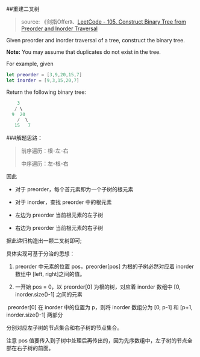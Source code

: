 ##重建二叉树

> source: 《剑指Offer》、[LeetCode - 105. Construct Binary Tree from Preorder and Inorder Traversal](https://leetcode.com/problems/construct-binary-tree-from-preorder-and-inorder-traversal/description/) 

Given preorder and inorder traversal of a tree, construct the binary tree.

**Note:**
You may assume that duplicates do not exist in the tree.

For example, given

```swift
let preorder = [3,9,20,15,7]
let inorder = [9,3,15,20,7]
```

Return the following binary tree:

```swift
    3
   / \
  9  20
    /  \
   15   7
```

###解题思路：

> 前序遍历：根-左-右
>
> 中序遍历：左-根-右

因此

- 对于 preorder，每个首元素即为一个子树的根元素

- 对于 inorder，查找 preorder 中的根元素

- 左边为 preorder 当前根元素的左子树

- 右边为 preorder 当前根元素的右子树

据此递归构造出一颗二叉树即可;



具体实现可基于分治的思想：

1. preorder 中元素的位置 pos，preorder[pos] 为根的子树必然对应着 inorder 数组中 [left, right]之间的值。

2. 一开始 pos = 0，以 preorder[0] 为根的树，对应着 inorder 数组中 [0, inorder.size()-1] 之间的元素

​	preorder[0] 在 inorder 中的位置为 p，则将 inorder 数组分为 [0, p-1] 和 [p+1, inorder.size()-1] 两部分

分别对应左子树的节点集合和右子树的节点集合。

注意 pos 值要传入到子树中处理后再传出的，因为先序数组中，左子树的节点全部在右子树的前面。
